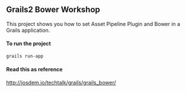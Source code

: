 Grails2 Bower Workshop
----------------------------------------------

This project shows you how to set Asset Pipeline Plugin and Bower in a Grails application.

#### To run the project

```bash
grails run-app
```

#### Read this as reference

http://josdem.io/techtalk/grails/grails_bower/